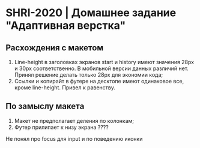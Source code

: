 # SHRI-2020 | Домашнее задание "Адаптивная верстка"

## Расхождения с макетом
1. Line-height в заголовках экранов start и history имеют значения 28px и 30px соответственно. В мобильной версии данных различий нет. Принял решение делать только 28px для экономии кода;
2. Ссылки и копирайт в футере на десктопе имеют одинаковое все, кроме line-height. Привел к равенству. 

## По замыслу макета
1. Макет не предполагает деления по колонкам;
2. Футер прилипает к низу экрана ????

Не понял про focus для input и по поведению иконки